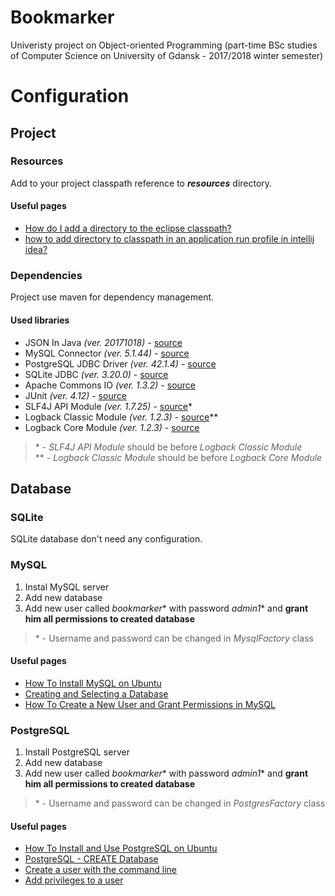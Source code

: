 # Bookmarker
Univeristy project on Object-oriented Programming (part-time BSc studies of Computer Science on University of Gdansk - 2017/2018 winter semester)

# Configuration
## Project
### Resources
Add to your project classpath reference to ***resources*** directory. <br>

#### Useful pages
* [How do I add a directory to the eclipse classpath?](https://stackoverflow.com/a/25163361)
* [how to add directory to classpath in an application run profile in intellij idea?](https://stackoverflow.com/a/24843914)

### Dependencies
Project use maven for dependency management. <br>

#### Used libraries
* JSON In Java *(ver. 20171018)* - [source](https://mvnrepository.com/artifact/org.json/json/20171018)
* MySQL Connector *(ver. 5.1.44)* - [source](https://mvnrepository.com/artifact/mysql/mysql-connector-java/5.1.44)
* PostgreSQL JDBC Driver *(ver. 42.1.4)* - [source](https://mvnrepository.com/artifact/org.postgresql/postgresql/42.1.4)
* SQLite JDBC *(ver. 3.20.0)* - [source](https://mvnrepository.com/artifact/org.xerial/sqlite-jdbc/3.20.0)
* Apache Commons IO *(ver. 1.3.2)* - [source](https://mvnrepository.com/artifact/commons-io/commons-io/1.3.2)
* JUnit *(ver. 4.12)* - [source](https://mvnrepository.com/artifact/junit/junit/4.12)
* SLF4J API Module *(ver. 1.7.25)* - [source](https://mvnrepository.com/artifact/org.slf4j/slf4j-api/1.7.25)*
* Logback Classic Module *(ver. 1.2.3)* - [source](https://mvnrepository.com/artifact/ch.qos.logback/logback-classic/1.2.3)**
* Logback Core Module *(ver. 1.2.3)* - [source](https://mvnrepository.com/artifact/ch.qos.logback/logback-core/1.2.3)

> \* - *SLF4J API Module* should be before *Logback Classic Module* <br/>
> \** - *Logback Classic Module* should be before *Logback Core Module*

## Database
### SQLite
SQLite database don't need any configuration.

### MySQL
1. Instal MySQL server
2. Add new database
3. Add new user called *bookmarker*\* with password *admin1*\* and **grant him all permissions to created database**

> \* - Username and password can be changed in *MysqlFactory* class

#### Useful pages
* [How To Install MySQL on Ubuntu](https://www.digitalocean.com/community/tutorials/how-to-install-mysql-on-ubuntu-16-04)
* [Creating and Selecting a Database](https://dev.mysql.com/doc/refman/5.7/en/creating-database.html)
* [How To Create a New User and Grant Permissions in MySQL](https://www.digitalocean.com/community/tutorials/how-to-create-a-new-user-and-grant-permissions-in-mysql)

### PostgreSQL
1. Install PostgreSQL server
2. Add new database
3. Add new user called *bookmarker*\* with password *admin1*\* and **grant him all permissions to created database**

> \* - Username and password can be changed in *PostgresFactory* class

#### Useful pages
* [How To Install and Use PostgreSQL on Ubuntu ](https://www.digitalocean.com/community/tutorials/how-to-install-and-use-postgresql-on-ubuntu-16-04)
* [PostgreSQL - CREATE Database](https://www.tutorialspoint.com/postgresql/postgresql_create_database.htm)
* [Create a user with the command line](https://www.ntchosting.com/encyclopedia/databases/postgresql/create-user/#Create_a_user_with_the_command_line)
* [Add privileges to a user](https://www.ntchosting.com/encyclopedia/databases/postgresql/create-user/#Add_privileges_to_a_user)
